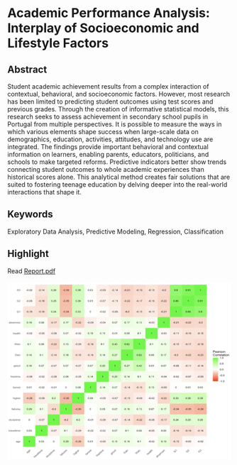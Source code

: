 # Academic Performance Analysis: Interplay of Socioeconomic and Lifestyle Factors


## Abstract
Student academic achievement results from a complex interaction of contextual, behavioral, and socioeconomic factors. However, most research has been limited to predicting student outcomes using test scores and previous grades. Through the creation of informative statistical models, this research seeks to assess achievement in secondary school pupils in Portugal from multiple perspectives. It is possible to measure the ways in which various elements shape success when large-scale data on demographics, education, activities, attitudes, and technology use are integrated. The findings provide important behavioral and contextual information on learners, enabling parents, educators, politicians, and schools to make targeted reforms. Predictive indicators better show trends connecting student outcomes to whole academic experiences than historical scores alone. This analytical method creates fair solutions that are suited to fostering teenage education by delving deeper into the real-world interactions that shape it.


## Keywords
Exploratory Data Analysis, Predictive Modeling, Regression, Classification


## Highlight
Read <a href="Report.pdf" class="image fit">Report.pdf </br></br> <img src="Correlation.png"></a>
